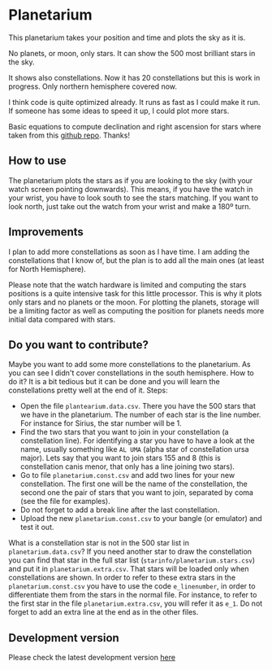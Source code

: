 # Planetarium

This planetarium takes your position and time and plots the sky as it is.

No planets, or moon, only stars. It can show the 500 most brilliant stars in the sky.

It shows also constellations. Now it has 20 constellations but this is work in progress. Only northern hemisphere covered now.

I think code is quite optimized already. It runs as fast as I could make it run. If someone has some ideas to speed it up, I could plot more stars.

Basic equations to compute declination and right ascension for stars where taken from this [github repo](https://github.com/Michi83/planetarium). Thanks!

## How to use

The planetarium plots the stars as if you are looking to the sky (with your watch screen pointing downwards). This means, if you have the watch in your wrist, you have to look south to see the stars matching. If you want to look north, just take out the watch from your wrist and make a 180º turn.

## Improvements

I plan to add more constellations as soon as I have time. I am adding the constellations that I know of, but the plan is to add all the main ones (at least for North Hemisphere).

Please note that the watch hardware is limited and computing the stars positions is a quite intensive task for this little processor. This is why it plots only stars and no planets or the moon. For plotting the planets, storage will be a limiting factor as well as computing the position for planets needs more initial data compared with stars.

## Do you want to contribute?

Maybe you want to add some more constellations to the planetarium. As you can see I didn't cover constellations in the south hemisphere. How to do it? It is a bit tedious but it can be done and you will learn the constellations pretty well at the end of it. Steps:

- Open the file `plantearium.data.csv`. There you have the 500 stars that we have in the planetarium. The number of each star is the line number. For instance for Sirius, the star number will be 1.
- Find the two stars that you want to join in your constellation (a constellation line). For identifying a star you have to have a look at the name, usually something like `AL UMA` (alpha star of constellation ursa major). Lets say that you want to join stars 155 and 8 (this is constellation canis menor, that only has a line joining two stars).
- Go to file `planetarium.const.csv` and add two lines for your new constellation. The first one will be the name of the constellation, the second one the pair of stars that you want to join, separated by coma (see the file for examples).
- Do not forget to add a break line after the last constellation.
- Upload the new `planetarium.const.csv` to your bangle (or emulator) and test it out.

What is a constellation star is not in the 500 star list in `planetarium.data.csv`? If you need another star to draw the constellation you can find that star in the full star list (`starinfo/planetarium.stars.csv`) and put it in `planetarium.extra.csv`. That stars will be loaded only when constellations are shown. In order to refer to these extra stars in the `planetarium.const.csv` you have to use the code `e_linenumber`, in order to differentiate them from the stars in the normal file. For instance, to refer to the first star in the file `planetarium.extra.csv`, you will refer it as `e_1`. Do not forget to add an extra line at the end as in the other files.

## Development version

Please check the latest development version [here](https://github.com/pglez82/BangleApps)
